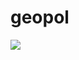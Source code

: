 # geopol

<img src="https://img.shields.io/github/actions/workflow/status/0marduk/geopol/cmake.yml?style=plastic"/>
